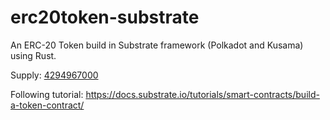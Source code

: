 # erc20token-substrate
An ERC-20 Token build in Substrate framework (Polkadot and Kusama) using Rust.

Supply: [4294967000](https://doc.rust-lang.org/std/primitive.u32.html)

Following tutorial: https://docs.substrate.io/tutorials/smart-contracts/build-a-token-contract/
